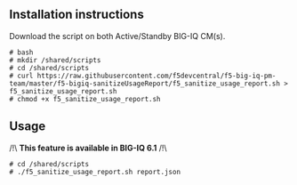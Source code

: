 Installation instructions
-------------------------

Download the script on both Active/Standby BIG-IQ CM(s).

```
# bash
# mkdir /shared/scripts
# cd /shared/scripts
# curl https://raw.githubusercontent.com/f5devcentral/f5-big-iq-pm-team/master/f5-bigiq-sanitizeUsageReport/f5_sanitize_usage_report.sh > f5_sanitize_usage_report.sh
# chmod +x f5_sanitize_usage_report.sh
```

Usage
-----

/!\ **This feature is available in BIG-IQ 6.1** /!\

```
# cd /shared/scripts
# ./f5_sanitize_usage_report.sh report.json
```
